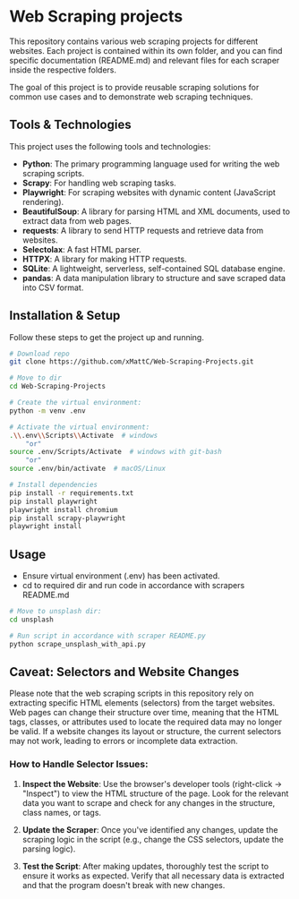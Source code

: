 
# Web Scraping projects

This repository contains various web scraping projects for different websites. Each project is contained within its own
folder, and you can find specific documentation (README.md) and relevant files for each scraper inside the respective
folders.

The goal of this project is to provide reusable scraping solutions for common use cases and to demonstrate web scraping techniques.


## Tools & Technologies

This project uses the following tools and technologies:

- **Python**: The primary programming language used for writing the web scraping scripts.
- **Scrapy**: For handling web scraping tasks.
- **Playwright**: For scraping websites with dynamic content (JavaScript rendering).
- **BeautifulSoup**: A library for parsing HTML and XML documents, used to extract data from web pages.
- **requests**: A library to send HTTP requests and retrieve data from websites.
- **Selectolax**: A fast HTML parser.
- **HTTPX**: A library for making HTTP requests.
- **SQLite**: A lightweight, serverless, self-contained SQL database engine.
- **pandas**: A data manipulation library to structure and save scraped data into CSV format.

## Installation & Setup

Follow these steps to get the project up and running.

```bash
# Download repo
git clone https://github.com/xMattC/Web-Scraping-Projects.git

# Move to dir
cd Web-Scraping-Projects

# Create the virtual environment:
python -m venv .env

# Activate the virtual environment:
.\\.env\\Scripts\\Activate  # windows
    "or"
source .env/Scripts/Activate  # windows with git-bash
    "or"
source .env/bin/activate  # macOS/Linux

# Install dependencies
pip install -r requirements.txt
pip install playwright
playwright install chromium
pip install scrapy-playwright
playwright install
```
## Usage

- Ensure virtual environment (.env) has been activated.
- cd to required dir and run code in accordance with scrapers README.md

```bash
# Move to unsplash dir:
cd unsplash

# Run script in accordance with scraper README.py
python scrape_unsplash_with_api.py
```

## Caveat: Selectors and Website Changes

Please note that the web scraping scripts in this repository rely on extracting specific HTML elements (selectors) from the target websites. Web pages can change their structure over time, meaning that the HTML tags, classes, or attributes used to locate the required data may no longer be valid. If a website changes its layout or structure, the current selectors may not work, leading to errors or incomplete data extraction.



### How to Handle Selector Issues:
1. **Inspect the Website**: Use the browser's developer tools (right-click → "Inspect") to view the HTML structure of the page. Look for the relevant data you want to scrape and check for any changes in the structure, class names, or tags.

2. **Update the Scraper**: Once you've identified any changes, update the scraping logic in the script (e.g., change the CSS selectors, update the parsing logic).

3. **Test the Script**: After making updates, thoroughly test the script to ensure it works as expected. Verify that all necessary data is extracted and that the program doesn't break with new changes.
